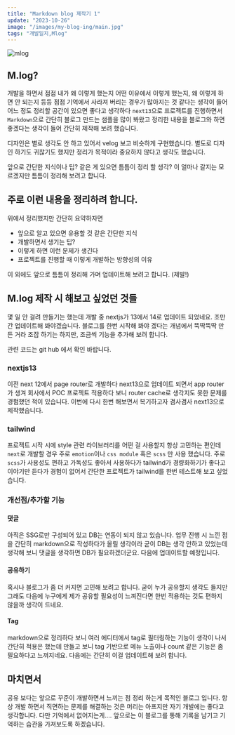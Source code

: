 ```yaml
---
title: "Markdown blog 제작기 1"
update: "2023-10-26"
image: "/images/my-blog-ing/main.jpg"
tags: "개발일지,Mlog"
---
```


![mlog](/images/my-blog-ing/main.jpg)

## M.log?

개발을 하면서 점점 내가 왜 이렇게 했는지 어떤 이유에서 이렇게 했는지, 왜 이렇게 하면 안 되는지 등등 점점 기억에서 사라져 버리는 경우가 많아지는 것 같다는 생각이 들어
어느 정도 정리할 공간이 있으면 좋다고 생각하다 `next13`으로 프로젝트를 진행하면서 `Markdown`으로 간단히 블로그 만드는 샘플을 많이 봐왔고 정리한 내용을 블로그와 하면 좋겠다는 생각이 들어 간단히 제작해 보려 했습니다.

디자인은 별로 생각도 안 하고 있어서 velog 보고 비슷하게 구현했습니다. 별도로 디자인 하기도 귀찮기도 했지만
정리가 목적이라 중요하지 않다고 생각도 했습니다.

앞으로 간단한 지식이나 팁? 같은 게 있으면 틈틈이 정리 할 생각? 이 얼마나 갈지는 모르겠지만
틈틈이 정리해 보려고 합니다.

## 주로 이런 내용을 정리하려 합니다.

위에서 정리했지만 간단히 요약하자면

- 앞으로 알고 있으면 유용할 것 같은 간단한 지식
- 개발하면서 생기는 팁?
- 이렇게 하면 이런 문제가 생긴다
- 프로젝트를 진행할 때 이렇게 개발하는 방향성의 이유

이 외에도 앞으로 틈틈이 정리해 가며 업데이트해 보려고 합니다. (제발!)

## M.log 제작 시 해보고 싶었던 것들

몇 일 안 걸려 만들기는 했는데 개발 중 nextjs가 13에서 14로 업데이트 되었네요. 조만간 업데이트해 봐야겠습니다.
블로그를 한번 시작해 봐야 겠다는 개념에서 뚝딱뚝딱 만든 거라 조잡 하기는 하지만, 조금씩 기능을 추가해 보려 합니다.

관련 코드는 git hub 에서 확인 바랍니다.

### nextjs13

이전 next 12에서 page router로 개발하다 next13으로 업데이트 되면서 app router 가 생겨 회사에서 POC 프로젝트 적용하다 보니 router cache로 생각지도 못한 문제를 경험했던 적이 있습니다. 이번에 다시 한번 해보면서 복기하고자 겸사겸사 next13으로 제작했습니다.

### tailwind

프로젝트 시작 시에 style 관련 라이브러리를 어떤 걸 사용할지 항상 고민하는 편인데 `next`로 개발할 경우 주로 `emotion`이나 `css module` 혹은 `scss` 만 사용 했습니다. 주로 `scss`가 사용성도 편하고 가독성도 좋아서 사용하다가 tailwind가 경량화하기가 좋다고 이야기만 듣다가 경험이 없어서 간단한 프로젝트가 tailwind를 한번 테스트해 보고 싶었습니다.

### 개선점/추가할 기능

#### 댓글

아직은 SSG로만 구성되어 있고 DB는 연동이 되지 않고 있습니다. 업무 진행 시 느낀 점을 간단히 markdown으로 작성하다가 올릴 생각이라 굳이 DB는 생각 안하고
있었는데 생각해 보니 댓글을 생각하면 DB가 필요하겠더군요. 다음에 업데이트할 예정입니다.

#### 공유하기

혹시나 블로그가 좀 더 커지면 고민해 보려고 합니다. 굳이 누가 공유할지 생각도 들지만 그래도 다음에 누구에게 제가 공유할 필요성이 느껴진다면 한번 적용하는 것도 편하지 않을까 생각이 드네요.

#### Tag

markdown으로 정리하다 보니 여러 에디터에서 tag로 필터링하는 기능이 생각이 나서 간단히 적용은 했는데 만들고 보니
tag 기반으로 메뉴 노출이나 count 같은 기능은 좀 필요하다고 느껴지네요. 다음에는 간단히 이걸 업데이트해 보려 합니다.

## 마치면서

공유 보다는 앞으로 꾸준이 개발하면서 느끼는 점 정리 하는게 목적인 블로그 입니다. 항상 개발 하면서 직면하는 문제를 해결하는 것은 머리는 아프지만 자기 개발에는 좋다고 생각합니다. 다만 기억에서 없어지는게....
앞으로는 이 블로그를 통해 기록을 남기고 기억하는 습관을 가져보도록 하겠습니다.
